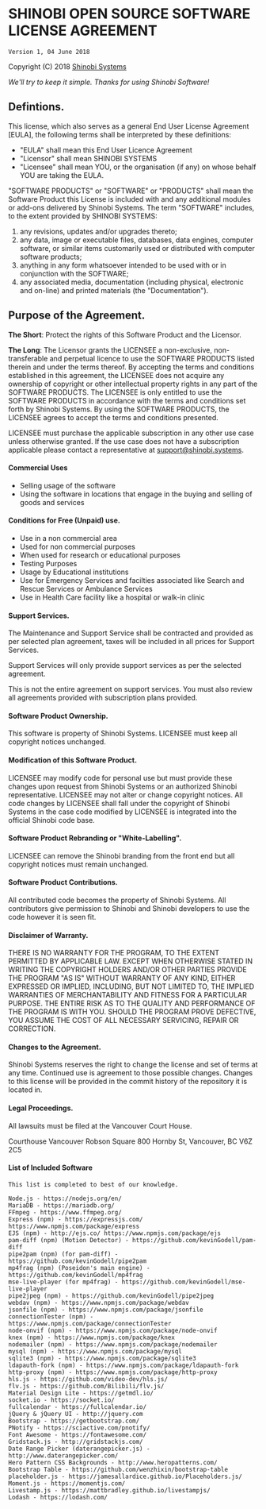 SHINOBI OPEN SOURCE SOFTWARE LICENSE AGREEMENT
==============================================
	Version 1, 04 June 2018

 Copyright (C) 2018 [Shinobi Systems](https://shinobi.systems)
 
 *We'll try to keep it simple. Thanks for using Shinobi Software!*
  
Defintions.
-----------
This license, which also serves as a general End User License Agreement [EULA], the following terms shall be interpreted by these definitions:
 * "EULA" shall mean this End User Licence Agreement
 * "Licensor" shall mean SHINOBI SYSTEMS
 * "Licensee" shall mean YOU, or the organisation (if any) on whose behalf YOU are taking the EULA.

"SOFTWARE PRODUCTS" or "SOFTWARE" or "PRODUCTS" shall mean the Software Product this License is 
included with and any additional modules or add-ons delivered by Shinobi Systems. The term 
"SOFTWARE" includes, to the extent provided by SHINOBI SYSTEMS:
 1) any revisions, updates and/or upgrades thereto;
 2) any data, image or executable files, databases, data engines, computer software, or similar 
 items customarily used or distributed with computer software products;
 3) anything in any form whatsoever intended to be used with or in conjunction with the SOFTWARE;
 4) any associated media, documentation (including physical, electronic and on-line) and printed 
 materials (the "Documentation").

Purpose of the Agreement.
-------------------------
**The Short**: Protect the rights of this Software Product and the Licensor.

**The Long**: The Licensor grants the LICENSEE a non-exclusive, non-transferable and perpetual 
licence to use the SOFTWARE PRODUCTS listed therein and under the terms thereof. By accepting 
the terms and conditions established in this agreement, the LICENSEE does not acquire any 
ownership of copyright or other intellectual property rights in any part of the SOFTWARE 
PRODUCTS. The LICENSEE is only entitled to use the SOFTWARE PRODUCTS in accordance with the 
terms and conditions set forth by Shinobi Systems. By using the SOFTWARE PRODUCTS, the 
LICENSEE agrees to accept the terms and conditions presented.

LICENSEE must purchase the applicable subscription in any other use case unless otherwise 
granted. If the use case does not have a subscription applicable please contact a 
representative at support@shinobi.systems.

#### Commercial Uses
- Selling usage of the software
- Using the software in locations that engage in the buying and selling of goods and services

#### Conditions for Free (Unpaid) use.
- Use in a non commercial area
- Used for non commercial purposes
- When used for research or educational purposes
- Testing Purposes
- Usage by Educational institutions
- Use for Emergency Services and facilties associated like Search and Rescue Services or Ambulance Services
- Use in Health Care facility like a hospital or walk-in clinic

#### Support Services.
The Maintenance and Support Service shall be contracted and provided as per selected plan 
agreement, taxes will be included in all prices for Support Services.

Support Services will only provide support services as per the selected agreement.

This is not the entire agreement on support services. You must also review all agreements 
provided with subscription plans provided.

#### Software Product Ownership.
This software is property of Shinobi Systems. LICENSEE must keep all copyright notices 
unchanged.

#### Modification of this Software Product.
LICENSEE may modify code for personal use but must provide these changes upon request from Shinobi Systems or an authorized Shinobi representative. LICENSEE may not alter or change copyright notices. All code changes by LICENSEE shall fall under the copyright of Shinobi Systems in the case code modified by LICENSEE is integrated into the official Shinobi code base.

#### Software Product Rebranding or "White-Labelling".
LICENSEE can remove the Shinobi branding from the front end but all copyright notices must 
remain unchanged.

#### Software Product Contributions.
All contributed code becomes the property of Shinobi Systems. All contributors give permission 
to Shinobi and Shinobi developers to use the code however it is seen fit.

#### Disclaimer of Warranty.
THERE IS NO WARRANTY FOR THE PROGRAM, TO THE EXTENT PERMITTED BY APPLICABLE LAW. EXCEPT WHEN 
OTHERWISE STATED IN WRITING THE COPYRIGHT HOLDERS AND/OR OTHER PARTIES PROVIDE THE PROGRAM 
"AS IS" WITHOUT WARRANTY OF ANY KIND, EITHER EXPRESSED OR IMPLIED, INCLUDING, BUT NOT LIMITED TO, 
THE IMPLIED WARRANTIES OF MERCHANTABILITY AND FITNESS FOR A PARTICULAR PURPOSE.  THE ENTIRE RISK 
AS TO THE QUALITY AND PERFORMANCE OF THE PROGRAM IS WITH YOU.  SHOULD THE PROGRAM PROVE DEFECTIVE, 
YOU ASSUME THE COST OF ALL NECESSARY SERVICING, REPAIR OR CORRECTION.

#### Changes to the Agreement.
Shinobi Systems reserves the right to change the license and set of terms at any time. 
Continued use is agreement to those possible changes. Changes to this license will be provided 
in the commit history of the repository it is located in.

#### Legal Proceedings.
All lawsuits must be filed at the Vancouver Court House.

Courthouse Vancouver Robson Square
800 Hornby St, Vancouver, BC V6Z 2C5

#### List of Included Software 

    This list is completed to best of our knowledge.

    Node.js - https://nodejs.org/en/
    MariaDB - https://mariadb.org/
    FFmpeg - https://www.ffmpeg.org/
    Express (npm) - https://expressjs.com/ https://www.npmjs.com/package/express
    EJS (npm) - http://ejs.co/ https://www.npmjs.com/package/ejs
    pam-diff (npm) (Motion Detector) - https://github.com/kevinGodell/pam-diff
    pipe2pam (npm) (for pam-diff) - https://github.com/kevinGodell/pipe2pam
    mp4frag (npm) (Poseidon's main engine) - https://github.com/kevinGodell/mp4frag
    mse-live-player (for mp4frag) - https://github.com/kevinGodell/mse-live-player
    pipe2jpeg (npm) - https://github.com/kevinGodell/pipe2jpeg
    webdav (npm) - https://www.npmjs.com/package/webdav
    jsonfile (npm) - https://www.npmjs.com/package/jsonfile
    connectionTester (npm) - https://www.npmjs.com/package/connectionTester
    node-onvif (npm) - https://www.npmjs.com/package/node-onvif
    knex (npm) - https://www.npmjs.com/package/knex
    nodemailer (npm) - https://www.npmjs.com/package/nodemailer
    mysql (npm) - https://www.npmjs.com/package/mysql
    sqlite3 (npm) - https://www.npmjs.com/package/sqlite3
    ldapauth-fork (npm) - https://www.npmjs.com/package/ldapauth-fork
    http-proxy (npm) - https://www.npmjs.com/package/http-proxy
    hls.js - https://github.com/video-dev/hls.js/
    flv.js - https://github.com/Bilibili/flv.js/
    Material Design Lite - https://getmdl.io/
    socket.io - https://socket.io/
    fullcalendar - https://fullcalendar.io/
    jQuery & jQuery UI - http://jquery.com
    Bootstrap - https://getbootstrap.com/
    PNotify - https://sciactive.com/pnotify/
    Font Awesome - https://fontawesome.com/
    Gridstack.js - http://gridstackjs.com/
    Date Range Picker (daterangepicker.js) - http://www.daterangepicker.com/
    Hero Pattern CSS Backgrounds - http://www.heropatterns.com/
    Bootstrap Table - https://github.com/wenzhixin/bootstrap-table
    placeholder.js - https://jamesallardice.github.io/Placeholders.js/
    Moment.js - https://momentjs.com/
    Livestamp.js - https://mattbradley.github.io/livestampjs/
    Lodash - https://lodash.com/